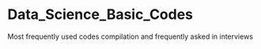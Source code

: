 # Data_Science_Basic_Codes
Most frequently used codes compilation and frequently asked in interviews
